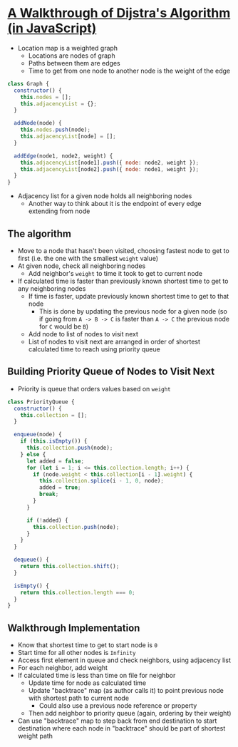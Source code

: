 # [A Walkthrough of Dijstra's Algorithm (in JavaScript)](https://medium.com/@adriennetjohnson/a-walkthrough-of-dijkstras-algorithm-in-javascript-e94b74192026)

* Location map is a weighted graph
  * Locations are nodes of graph
  * Paths between them are edges
  * Time to get from one node to another node is the weight of the edge

```javascript
class Graph {
  constructor() {
    this.nodes = [];
    this.adjacencyList = {};
  }

  addNode(node) {
    this.nodes.push(node);
    this.adjacencyList[node] = [];
  }

  addEdge(node1, node2, weight) {
    this.adjacencyList[node1].push({ node: node2, weight });
    this.adjacencyList[node2].push({ node: node1, weight });
  }
}
```

* Adjacency list for a given node holds all neighboring nodes
  * Another way to think about it is the endpoint of every edge extending from node

## The algorithm

* Move to a node that hasn't been visited, choosing fastest node to get to first (i.e. the one with the smallest `weight` value)
* At given node, check all neighboring nodes
  * Add neighbor's `weight` to time it took to get to current node
* If calculated time is faster than previously known shortest time to get to any neighboring nodes
  * If time is faster, update previously known shortest time to get to that node
    * This is done by updating the previous node for a given node (so if going from `A -> B -> C` is faster than `A -> C` the previous node for `C` would be `B`)
  * Add node to list of nodes to visit next
  * List of nodes to visit next are arranged in order of shortest calculated time to reach using priority queue

## Building Priority Queue of Nodes to Visit Next

* Priority is queue that orders values based on `weight`

```javascript
class PriorityQueue {
  constructor() {
    this.collection = [];
  }

  enqueue(node) {
    if (this.isEmpty()) {
      this.collection.push(node);
    } else {
      let added = false;
      for (let i = 1; i <= this.collection.length; i++) {
        if (node.weight < this.collection[i - 1].weight) {
          this.collection.splice(i - 1, 0, node);
          added = true;
          break;
        }
      }

      if (!added) {
        this.collection.push(node);
      }
    }
  }

  dequeue() {
    return this.collection.shift();
  }

  isEmpty() {
    return this.collection.length === 0;
  }
}
```

## Walkthrough Implementation

* Know that shortest time to get to start node is `0`
* Start time for all other nodes is `Infinity`
* Access first element in queue and check neighbors, using adjacency list
* For each neighbor, add weight
* If calculated time is less than time on file for neighbor
  * Update time for node as calculated time
  * Update "backtrace" map (as author calls it) to point previous node with shortest path to current node
    * Could also use a previous node reference or property
  * Then add neighbor to priority queue (again, ordering by their weight)
* Can use "backtrace" map to step back from end destination to start destination where each node in "backtrace" should be part of shortest weight path
